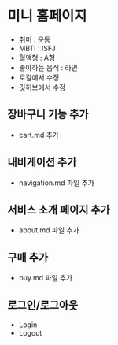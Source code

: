 # 미니 홈페이지
- 취미 : 운동
- MBTI : ISFJ
- 혈액형 : A형
- 좋아하는 음식 : 라면
- 로컬에서 수정
- 깃허브에서 수정


## 장바구니 기능 추가
- cart.md 추가

## 내비게이션 추가
- navigation.md 파일 추가

## 서비스 소개 페이지 추가
- about.md 파일 추가

## 구매 추가
- buy.md 파일 추가

## 로그인/로그아웃
- Login
- Logout

